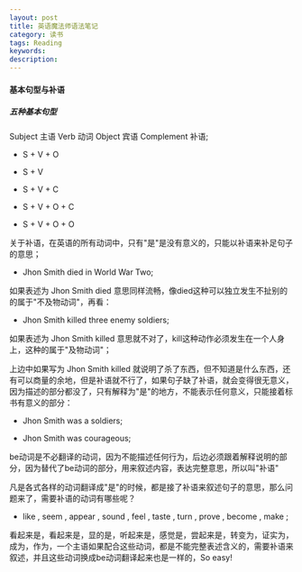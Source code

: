 ```yaml
---
layout: post
title: 英语魔法师语法笔记
category: 读书
tags: Reading
keywords:
description:
---
```


#### 基本句型与补语

##### 五种基本句型

Subject 主语 Verb 动词 Object 宾语 Complement 补语;

* S + V + O

* S + V 

* S + V + C          

* S + V + O + C

* S + V + O + O

关于补语，在英语的所有动词中，只有"是"是没有意义的，只能以补语来补足句子的意思；

* Jhon Smith died in World War Two; 

如果表述为 Jhon Smith died 意思同样流畅，像died这种可以独立发生不扯别的的属于"不及物动词"，再看：

* Jhon Smith killed three enemy soldiers;

如果表述为 Jhon Smith killed 意思就不对了，kill这种动作必须发生在一个人身上，这种的属于"及物动词"；

上边中如果写为 Jhon Smith killed 就说明了杀了东西，但不知道是什么东西，还有可以商量的余地，但是补语就不行了，如果句子缺了补语，就会变得很无意义，因为描述的部分都没了，只有解释为"是"的地方，不能表示任何意义，只能接着标书有意义的部分：

* Jhon Smith was a soldiers;

* Jhon Smith was courageous;

be动词是不必翻译的动词，因为不能描述任何行为，后边必须跟着解释说明的部分，因为替代了be动词的部分，用来叙述内容，表达完整意思，所以叫"补语"

凡是各式各样的动词翻译成"是"的时候，都是接了补语来叙述句子的意思，那么问题来了，需要补语的动词有哪些呢？

* like , seem , appear , sound , feel , taste , turn , prove , become , make ;

看起来是，看起来是，显的是，听起来是，感觉是，尝起来是，转变为，证实为，成为，作为，一个主语如果配合这些动词，都是不能完整表述含义的，需要补语来叙述，并且这些动词换成be动词翻译起来也是一样的，So easy!


